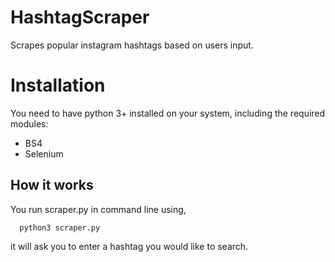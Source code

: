 # HashtagScraper
Scrapes popular instagram hashtags based on users input.

# Installation
You need to have python 3+ installed on your system, including the required modules:
- BS4 
- Selenium

## How it works

You run scraper.py in command line using,

      python3 scraper.py
it will ask you to enter a hashtag you would like to search.

